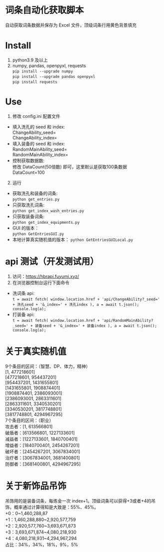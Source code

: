 # 词条自动化获取脚本  
自动获取词条数据并保存为 Excel 文件，顶级词条行用黄色背景填充
# Install
1. python3.9 及以上
2. numpy, pandas, openpyxl, requests  
`pip install --upgrade numpy`  
`pip install --upgrade pandas openpyxl`  
`pip install requests`

# Use
1. 修改 config.ini 配置文件
* 填入洗孔的 seed 和 index:  
ChangeAbility_seed=  
ChangeAbility_index=  
* 填入装备的 seed 和 index:  
RandomMainAbility_seed=  
RandomMainAbility_index=
* 控制获取数据数:  
修改 DataCount(50倍数) 即可，这里默认是获取100条数据  
DataCount=100
2. 运行
* 获取洗孔和装备的词条:  
`python get_entries.py`
* 只获取洗孔词条:  
`python get_index_wash_entries.py`
* 只获取装备词条:  
`python get_index_equipments.py`
* GUI 的版本：  
`python GetEntriesGUI.py`
* 本地计算真实随机值的版本：
`python GetEntriesGUILocal.py`
# api 测试（开发测试用）
1. 访问：https://hbrapi.fuyumi.xyz/
2. 在浏览器控制台运行下面命令
* 洗词条 api:  
`t = await fetch(
	window.location.href + 'api/ChangeAbility?_seed=' + 洗孔seed + '&_index=' + 洗孔index
),
a = await t.json();
console.log(a);`
* 打装备 api:  
`t = await fetch(
	window.location.href + 'api/RandomMainAbility?_seed=' + 装备seed + '&_index=' + 装备index
),
a = await t.json();
console.log(a);`
# 关于真实随机值
9个条目的区间：（智慧、DP、体力，精神）  
[1, 477218601]  
[477218601, 954437201]  
[954437201, 1431655801]  
[1431655801, 1908874401]  
[1908874401, 2386093001]  
[2386093001, 2863311601]  
[2863311601, 3340530201]  
[3340530201, 3817748801]  
[3817748801, 4294967295]  
7个条目的区间：（职业）  
攻击者：[1, 613566801]  
破盾者：[613566801, 1227133601]  
减益者：[1227133601, 1840700401]  
增益者：[1840700401, 2454267201]  
破坏者：[2454267201, 3067834001]  
治疗者：[3067834001, 3681400801]  
防御者：[3681400801, 4294967295]
# 关于新饰品吊饰
吊饰用的是装备词条，每炼金一次 index+1。顶级词条可以获得+3或者+4的吊饰，概率通过计算得知是大致是：55%、45%。  
+0：0~1,460,288,87  
+1：1,460,288,880\~2,920,577,759  
+2：2,920,577,760\~3,693,671,873  
+3：3,693,671,874\~4,080,218,930  
+4：4,080,218,931\~4,294,967,294  
占比：34%，34%，18%，9%，5%
